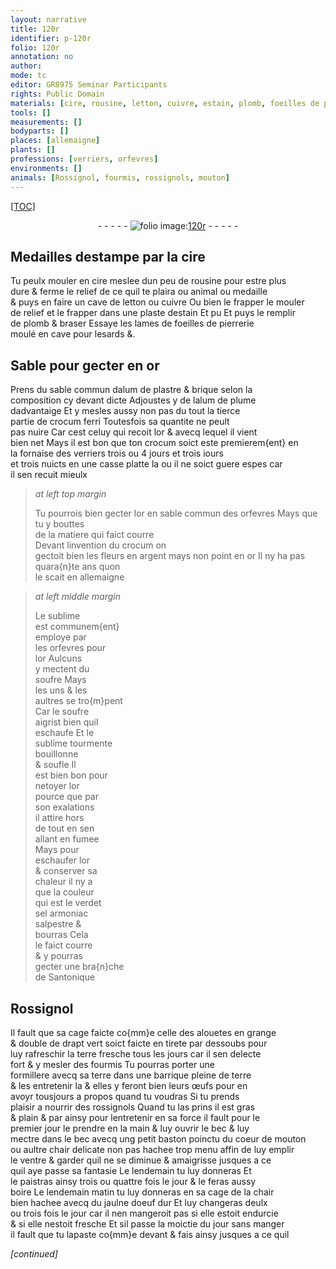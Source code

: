 ```yaml
---
layout: narrative
title: 120r
identifier: p-120r
folio: 120r
annotation: no
author:
mode: tc
editor: GR8975 Seminar Participants
rights: Public Domain
materials: [cire, rousine, letton, cuivre, estain, plomb, foeilles de pierrerie, or, alum de plastre, alum de plume, crocum ferri, crocum, argent, sublime, soufre, verdet, sel armoniac, salpestre, bourras, terre]
tools: []
measurements: []
bodyparts: []
places: [allemaigne]
plants: []
professions: [verriers, orfevres]
environments: []
animals: [Rossignol, fourmis, rossignols, mouton]
---
```


<p><a href="{{ site.baseurl }}/diplomatic/">[TOC]</a></p><div class="folio" align="center">- - - - - <a href="http://gallica.bnf.fr/ark:/12148/btv1b10500001g/f245.image" target="_blank"><img src="https://cu-mkp.github.io/2017-workshop-edition/assets/photo-icon.png" alt="folio image: " style="display:inline-block; margin-bottom:-3px;"/>120r</a> - - - - - </div>  
  

## Medailles destampe par la <span class="m">cire</span>

 
Tu peulx mouler en <span class="m">cire</span> meslee dun peu de <span class="m">rousine</span> pour estre plus<br/> dure & ferme le relief de ce quil te plaira ou animal ou medaille<br/> & puys en faire un cave de <span class="m">letton</span> ou <span class="m">cuivre</span> Ou bien <span class="del">le frapper</span> <span class="add">le mouler</span><br/> de relief <span class="add">et le frapper</span> dans une plaste d<span class="m">estain</span> <span class="del">Et pu</span> Et puys le remplir<br/> de <span class="m">plomb</span> & braser Essaye les lames de <span class="m">foeilles de pierrerie</span><br/> moulé en cave pour lesards &.
 
 
  

## Sable pour gecter en <span class="m">or</span>

 
Prens du sable commun d<span class="m">alum de plastre</span> & brique selon la<br/> composition cy devant dicte Adjoustes y de l<span class="m">alum de plume</span><br/> dadvantaige Et y mesles aussy non pas du tout la tierce<br/> partie de <span class="m">crocum ferri</span> Toutesfois sa quantite ne peult<br/> pas nuire Car cest celuy qui recoit l<span class="m">or</span> & avecq lequel il vient<br/> bien net Mays il est bon que ton <span class="m">crocum</span> soict este premierem{ent} en<br/> la fornaise des <span class="pro">verriers</span> trois <span class="del">ou 4</span> jours et <span class="del">trois iours</span><br/> et trois nuicts en une casse platte la ou il ne soict guere espes car<br/> il sen recuit mieulx
 
> *at left top margin*
> 
> 
>   Tu pourrois bien gecter l<span class="m">or</span> en sable commun des <span class="pro">orfevres</span> Mays que tu y bouttes<br/> de la matiere qui faict courre<br/> Devant linvention du <span class="m">crocum</span> on<br/> gectoit bien les fleurs en <span class="m">argent</span> mays non point en <span class="m">or</span> Il ny ha pas quara{n}te ans quon<br/> le scait en <span class="pl">allemaigne</span>
 
> *at left middle margin*
> 
> 
>   Le <span class="m">sublime</span><br/> est communem{ent}<br/> employe par<br/> les <span class="pro">orfevres</span> pour<br/> l<span class="m">or</span> Aulcuns<br/> y mectent du<br/> <span class="m">soufre</span> Mays<br/> les uns & les<br/> aultres se tro{m}pent<br/> Car le <span class="m">soufre</span><br/> aigrist bien quil<br/> eschaufe Et le<br/> <span class="m">sublime</span> tourmente<br/> bouillonne<br/> & soufle Il<br/> est bien bon pour<br/> netoyer l<span class="m">or</span><br/> pource que par<br/> son exalations<br/> il attire hors<br/> de tout en sen<br/> allant en fumee<br/> Mays pour<br/> eschaufer l<span class="m">or</span><br/> & conserver sa<br/> chaleur il ny a<br/> que la couleur<br/> qui est le <span class="m">verdet</span><br/> <span class="m">sel armoniac</span><br/> <span class="m">salpestre</span> &<br/> <span class="m">bourras</span> Cela<br/> le faict courre<br/> & y pourras<br/> gecter une bra{n}che<br/> de Santonique
 
 
  

## <span class="al">Rossignol</span>

 
 Il fault que sa cage faicte co{mm}e celle des alouetes en grange<br/> & double de drapt vert soict faicte en tirete par dessoubs pour<br/> luy rafreschir la <span class="m">terre</span> fresche tous les jours car il sen delecte<br/> fort & y mesler des <span class="al">fourmis</span> Tu pourras porter une<br/> formillere avecq sa <span class="m">terre</span> dans une barrique pleine de <span class="m">terre</span><br/> & les entretenir la & elles y feront bien leurs œufs pour en<br/> avoyr tousjours a propos quand tu voudras Si tu prends<br/> plaisir a nourrir des <span class="al">rossignols</span> Quand tu las prins il est gras<br/> & plain & par ainsy pour lentretenir en sa force il fault pour le<br/> premier jour le prendre en la main & luy ouvrir le bec & luy<br/> mectre dans le bec avecq ung petit baston poinctu du coeur de <span class="al">mouton</span><br/> ou aultre chair delicate non pas hachee trop menu affin de luy emplir<br/> le ventre & garder quil ne se diminue & amaigrisse jusques a ce<br/> quil aye passe sa fantasie <span class="del">Le lendemain tu luy donneras</span> Et<br/> le paistras ainsy trois ou quattre fois le jour & le feras aussy<br/> boire Le lendemain matin tu luy donneras en sa cage de la chair<br/> bien hachee avecq du jaulne doeuf dur Et luy changeras deulx<br/> ou trois fois le jour car il nen mangeroit pas si elle estoit endurcie<br/> & si elle nestoit fresche Et sil passe la moictie du jour sans manger<br/> il fault que tu lapaste co{mm}e devant & fais ainsy jusques a ce quil
 
*[continued]*
 
